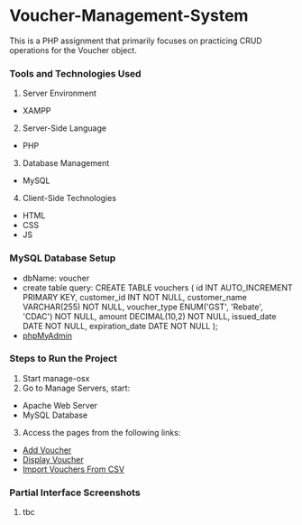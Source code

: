 # Voucher-Management-System
This is a PHP assignment that primarily focuses on practicing CRUD operations for the Voucher object.

### Tools and Technologies Used 
1. Server Environment
- XAMPP
2. Server-Side Language
- PHP
3. Database Management
- MySQL
4. Client-Side Technologies
- HTML
- CSS
- JS

### MySQL Database Setup
- dbName: voucher
- create table query: 
CREATE TABLE vouchers (
    id INT AUTO_INCREMENT PRIMARY KEY,
    customer_id INT NOT NULL,
    customer_name VARCHAR(255) NOT NULL,
    voucher_type ENUM('GST', 'Rebate', 'CDAC') NOT NULL,
    amount DECIMAL(10,2) NOT NULL,
    issued_date DATE NOT NULL,
    expiration_date DATE NOT NULL
);
- [phpMyAdmin](http://localhost/phpmyadmin)

### Steps to Run the Project
1. Start manage-osx
2. Go to Manage Servers, start:
- Apache Web Server 
- MySQL Database 
3. Access the pages from the following links:
- [Add Voucher](http://localhost/voucher/process_voucher.php)
- [Display Voucher](http://localhost/voucher/display_voucher.php) 
- [Import Vouchers From CSV](http://localhost/voucher/import_from_csv.php)

### Partial Interface Screenshots
1. tbc

